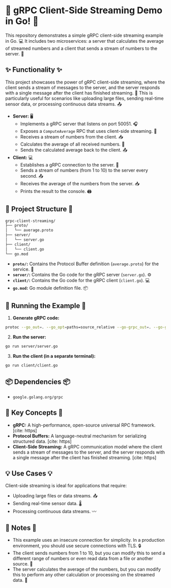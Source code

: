 # 🧮 gRPC Client-Side Streaming Demo in Go! 🚀

This repository demonstrates a simple gRPC client-side streaming example in Go. 💻 It includes two microservices: a server that calculates the average of streamed numbers and a client that sends a stream of numbers to the server. 🔢

## ✨ Functionality ✨

This project showcases the power of gRPC client-side streaming, where the client sends a stream of messages to the server, and the server responds with a single message after the client has finished streaming. 🔄 This is particularly useful for scenarios like uploading large files, sending real-time sensor data, or processing continuous data streams. 📤

- **Server:** 🖥️
    - Implements a gRPC server that listens on port 50051. 🎧
    - Exposes a `ComputeAverage` RPC that uses client-side streaming. 🔢
    - Receives a stream of numbers from the client. 📥
    - Calculates the average of all received numbers. 🧮
    - Sends the calculated average back to the client. 📤
- **Client:** 💻
    - Establishes a gRPC connection to the server. 🤝
    - Sends a stream of numbers (from 1 to 10) to the server every second. 📤
    - Receives the average of the numbers from the server. 📥
    - Prints the result to the console. 🖨️

## 📂 Project Structure 📂

```bash
grpc-client-streaming/
├── proto/
│   └── average.proto
├── server/
│   └── server.go
├── client/
│   └── client.go
└── go.mod
```

- **`proto/`:** Contains the Protocol Buffer definition (`average.proto`) for the service. 📜
- **`server/`:** Contains the Go code for the gRPC server (`server.go`). ⚙️
- **`client/`:** Contains the Go code for the gRPC client (`client.go`). 💻
- **`go.mod`:** Go module definition file. 📦

## 🚀 Running the Example 🚀

1. **Generate gRPC code:**

```bash
protoc --go_out=. --go_opt=paths=source_relative --go-grpc_out=. --go-grpc_opt=paths=source_relative proto/average.proto
```

2. **Run the server:**

```bash
go run server/server.go
```

3. **Run the client (in a separate terminal):**

```bash
go run client/client.go
```

## 📦 Dependencies 📦

- `google.golang.org/grpc`

## 🔑 Key Concepts 🔑

- **gRPC:** A high-performance, open-source universal RPC framework. [cite: https]
- **Protocol Buffers:** A language-neutral mechanism for serializing structured data. [cite: https]
- **Client-Side Streaming:** A gRPC communication model where the client sends a stream of messages to the server, and the server responds with a single message after the client has finished streaming. [cite: https]

## 💡 Use Cases 💡

Client-side streaming is ideal for applications that require:

- Uploading large files or data streams. 📤
- Sending real-time sensor data. 🌡️
- Processing continuous data streams. 〰️

## 📝 Notes 📝

- This example uses an insecure connection for simplicity. In a production environment, you should use secure connections with TLS. 🔒
- The client sends numbers from 1 to 10, but you can modify this to send a different range of numbers or even read data from a file or another source. 🔢
- The server calculates the average of the numbers, but you can modify this to perform any other calculation or processing on the streamed data. 🧮